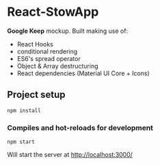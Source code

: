 # React-StowApp

**Google Keep** mockup.
Built making use of:
 - React Hooks 
 - conditional rendering 
 - ES6's spread operator 
 - Object & Array destructuring 
 - React dependencies (Material UI Core + Icons)

## Project setup
```
npm install
```

### Compiles and hot-reloads for development
```
npm start
```
Will start the server at [http://localhost:3000/](http://localhost:3000/)
